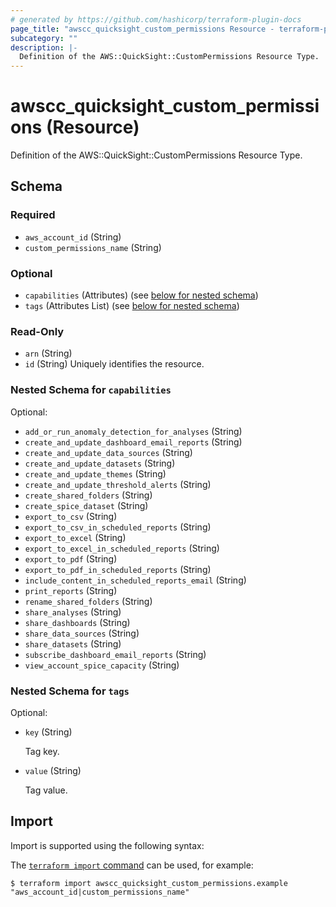 ```yaml
---
# generated by https://github.com/hashicorp/terraform-plugin-docs
page_title: "awscc_quicksight_custom_permissions Resource - terraform-provider-awscc"
subcategory: ""
description: |-
  Definition of the AWS::QuickSight::CustomPermissions Resource Type.
---
```


# awscc_quicksight_custom_permissions (Resource)

Definition of the AWS::QuickSight::CustomPermissions Resource Type.



<!-- schema generated by tfplugindocs -->
## Schema

### Required

- `aws_account_id` (String)
- `custom_permissions_name` (String)

### Optional

- `capabilities` (Attributes) (see [below for nested schema](#nestedatt--capabilities))
- `tags` (Attributes List) (see [below for nested schema](#nestedatt--tags))

### Read-Only

- `arn` (String)
- `id` (String) Uniquely identifies the resource.

<a id="nestedatt--capabilities"></a>
### Nested Schema for `capabilities`

Optional:

- `add_or_run_anomaly_detection_for_analyses` (String)
- `create_and_update_dashboard_email_reports` (String)
- `create_and_update_data_sources` (String)
- `create_and_update_datasets` (String)
- `create_and_update_themes` (String)
- `create_and_update_threshold_alerts` (String)
- `create_shared_folders` (String)
- `create_spice_dataset` (String)
- `export_to_csv` (String)
- `export_to_csv_in_scheduled_reports` (String)
- `export_to_excel` (String)
- `export_to_excel_in_scheduled_reports` (String)
- `export_to_pdf` (String)
- `export_to_pdf_in_scheduled_reports` (String)
- `include_content_in_scheduled_reports_email` (String)
- `print_reports` (String)
- `rename_shared_folders` (String)
- `share_analyses` (String)
- `share_dashboards` (String)
- `share_data_sources` (String)
- `share_datasets` (String)
- `subscribe_dashboard_email_reports` (String)
- `view_account_spice_capacity` (String)


<a id="nestedatt--tags"></a>
### Nested Schema for `tags`

Optional:

- `key` (String) <p>Tag key.</p>
- `value` (String) <p>Tag value.</p>

## Import

Import is supported using the following syntax:

The [`terraform import` command](https://developer.hashicorp.com/terraform/cli/commands/import) can be used, for example:

```shell
$ terraform import awscc_quicksight_custom_permissions.example "aws_account_id|custom_permissions_name"
```
